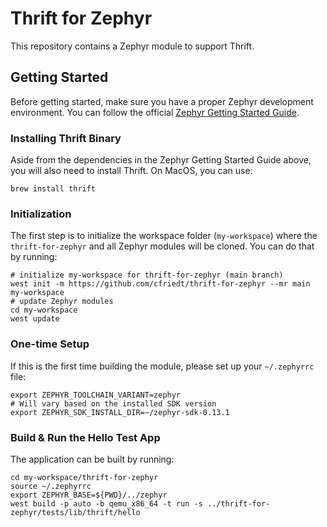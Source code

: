 # Thrift for Zephyr

This repository contains a Zephyr module to support Thrift.

## Getting Started

Before getting started, make sure you have a proper Zephyr development
environment. You can follow the official
[Zephyr Getting Started Guide](https://docs.zephyrproject.org/latest/getting_started/index.html).

### Installing Thrift Binary
Aside from the dependencies in the Zephyr Getting Started Guide above, you will also need to install Thrift. On MacOS, you can use:

```brew install thrift```

### Initialization

The first step is to initialize the workspace folder (``my-workspace``) where
the ``thrift-for-zephyr`` and all Zephyr modules will be cloned. You can do
that by running:

```shell
# initialize my-workspace for thrift-for-zephyr (main branch)
west init -m https://github.com/cfriedt/thrift-for-zephyr --mr main my-workspace
# update Zephyr modules
cd my-workspace
west update
```

### One-time Setup

If this is the first time building the module, please set up your `~/.zephyrrc` file:
```shell
export ZEPHYR_TOOLCHAIN_VARIANT=zephyr
# Will vary based on the installed SDK version
export ZEPHYR_SDK_INSTALL_DIR=~/zephyr-sdk-0.13.1
```

### Build & Run the Hello Test App

The application can be built by running:
```shell
cd my-workspace/thrift-for-zephyr
source ~/.zephyrrc
export ZEPHYR_BASE=${PWD}/../zephyr
west build -p auto -b qemu_x86_64 -t run -s ../thrift-for-zephyr/tests/lib/thrift/hello
```
